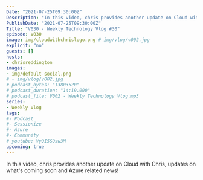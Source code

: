 ```yaml
---
Date: "2021-07-25T09:30:00Z"
Description: "In this video, chris provides another update on Cloud with Chris, updates on what's coming soon and Azure related news!"
PublishDate: "2021-07-25T09:30:00Z"
Title: "V030 - Weekly Technology Vlog #30"
episode: V030
image: img/cloudwithchrislogo.png # img/vlog/v002.jpg
explicit: "no"
guests: []
hosts:
- chrisreddington
images:
- img/default-social.png
# - img/vlog/v002.jpg
# podcast_bytes: "13803520"
# podcast_duration: "14:19.000"
# podcast_file: V002 - Weekly Technology Vlog.mp3
series:
- Weekly Vlog
tags:
#- Podcast
#- Sessionize
#- Azure
#- Community
# youtube: VyQI5SOsw3M
upcoming: true
---
```

In this video, chris provides another update on Cloud with Chris, updates on what's coming soon and Azure related news!